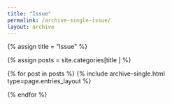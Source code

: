 ```yaml
---
title: "Issue"
permalink: /archive-single-issue/
layout: archive
---
```




{% assign title = "Issue" %}

{% assign posts = site.categories[title ] %} 

{% for post in posts %} {% include archive-single.html type=page.entries_layout %}

{% endfor %}

